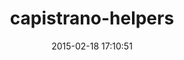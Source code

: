 ---
layout: post
title:  "capistrano-helpers"
repo:   "westarete/capistrano-helpers"
date:   2015-02-18 17:10:51
gemurl: http://github.com/westarete/capistrano-helpers
---
